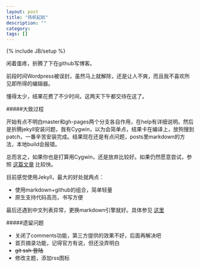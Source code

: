```yaml
---
layout: post
title: "扬帆起航"
description: ""
category: 
tags: []
---
```

{% include JB/setup %}

闲着蛋疼，折腾了下在github写博客。

前段时间Wordpress被误封，虽然马上就解除，还是让人不爽，而且我不喜欢所见即所得的编辑器。

懂得太少，结果花费了不少时间，这两天下午都交待在这了。

#####大致过程

开始有点不明白master和gh-pages两个分支各自作用，在help有详细说明。然后是折腾jekyll安装问题，我有Cygwin，以为会简单点，结果卡在编译上，放狗搜到patch，一番辛苦安装完成。结果现在还是有点问题，posts里markdown的方法，本地build会报错。

总而言之，如果你也是打算用Cygwin，还是放弃比较好。如果仍然愿意尝试，参照 [这篇文章](http://matt.scharley.me/2012/03/10/windows-cygwin-and-jekyll.html) 比较快。

目前感觉使用Jekyll，最大的好处就两点：

+ 使用markdown+github的组合，简单轻量
+ 原生支持代码高亮，书写方便 

最后还遇到中文列表异常，更换markdown引擎就好。具体参见 [这里](http://zzzely.com/blog/2012/11/14/build-blog-with-jekyll-bootstrap/)

#####遗留问题
+ 关闭了comments功能，第三方提供的效果不好，后面再解决吧
+ 首页摘录功能，记得官方有说，但还没弄明白
+ <s>git ssh 登陆</s>
+ 修改主题，添加rss图标
